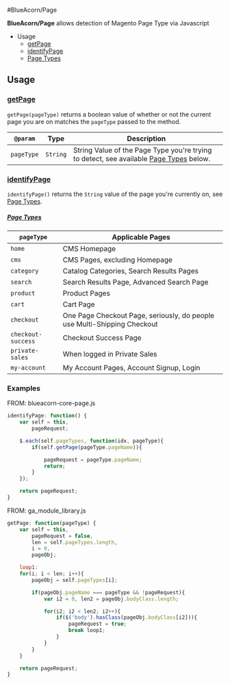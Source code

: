 #BlueAcorn/Page

**BlueAcorn/Page** allows detection of Magento Page Type via Javascript

* Usage
	* [getPage](#getpage)
	* [identifyPage](#identifypage)
	* [Page Types](#pagetypes)
	
## Usage

### [getPage](id:getpage)

`getPage(pageType)` returns a boolean value of whether or not the current page you are on matches the `pageType` passed to the method.

| `@param` | Type | Description |
|----------|------|-------------|
| `pageType` | `String` | String Value of the Page Type you're trying to detect, see available [Page Types](#pagetypes) below. |

### [identifyPage](id:identifypage)

`identifyPage()` returns the `String` value of the page you're currently on, see [Page Types](#pagetypes).

##### [Page Types](id:pagetypes)

| `pageType` | Applicable Pages |
|------------|------------------|
| `home` | CMS Homepage |
| `cms` | CMS Pages, excluding Homepage |
| `category` | Catalog Categories, Search Results Pages |
| `search` | Search Results Page, Advanced Search Page |
| `product` | Product Pages |
| `cart` | Cart Page |
| `checkout` | One Page Checkout Page, seriously, do people use Multi-Shipping Checkout |
| `checkout-success` | Checkout Success Page |
| `private-sales` | When logged in Private Sales |
| `my-account` | My Account Pages, Account Signup, Login | 

### Examples
FROM: blueacorn-core-page.js
```javascript
identifyPage: function() {
    var self = this,
        pageRequest;

    $.each(self.pageTypes, function(idx, pageType){
        if(self.getPage(pageType.pageName)){

            pageRequest = pageType.pageName;
            return;
        }
    });

    return pageRequest;
}
```
FROM: ga_module_library.js
```javascript
getPage: function(pageType) {
    var self = this,
        pageRequest = false,
        len = self.pageTypes.length,
        i = 0,
        pageObj;

    loop1:
    for(i; i < len; i++){
        pageObj = self.pageTypes[i];

        if(pageObj.pageName === pageType && !pageRequest){
            var i2 = 0, len2 = pageObj.bodyClass.length;

            for(i2; i2 < len2; i2++){
                if($('body').hasClass(pageObj.bodyClass[i2])){
                    pageRequest = true;
                    break loop1;
                }
            }
        }
    }

    return pageRequest;
}
```
